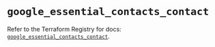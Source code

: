 # `google_essential_contacts_contact`

Refer to the Terraform Registry for docs: [`google_essential_contacts_contact`](https://registry.terraform.io/providers/hashicorp/google/6.49.1/docs/resources/essential_contacts_contact).
